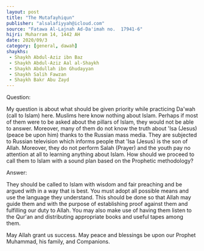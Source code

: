```yaml
---
layout: post
title: "The Mutafayhiqun"
publisher: "alsalafiyyah@icloud.com"
source: "Fatawa Al-Lajnah Ad-Da'imah no.  17941-6"
hijri: Muharram 14, 1442 AH
date: 2020/09/3
category: [general, dawah]
shaykhs: 
 - Shaykh Abdul-Aziz ibn Baz
 - Shaykh Abdul-Aziz Aal al-Shaykh
 - Shaykh Abdullah ibn Ghudayyan
 - Shaykh Salih Fawzan
 - Shaykh Bakr Abu Zayd
---
```


Question:

My question is about what should be given priority while practicing Da'wah (call to Islam) here. Muslims here know nothing about Islam. Perhaps if most of them were to be asked about the pillars of Islam, they would not be able to answer. Moreover, many of them do not know the truth about 'Isa (Jesus) (peace be upon him) thanks to the Russian mass media. They are subjected to Russian television which informs people that 'Isa (Jesus) is the son of Allah. Moreover, they do not perform Salah (Prayer) and the youth pay no attention at all to learning anything about Islam. How should we proceed to call them to Islam with a sound plan based on the Prophetic methodology? 

Answer:

They should be called to Islam with wisdom and fair preaching and be argued with in a way that is best. You must adopt all possible means and use the language they understand. This should be done so that Allah may guide them and with the purpose of establishing proof against them and fulfilling our duty to Allah. You may also make use of having them listen to the Qur'an and distributing appropriate books and useful tapes among them.

May Allah grant us success. May peace and blessings be upon our Prophet Muhammad, his family, and Companions.
